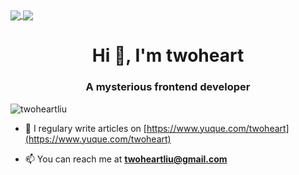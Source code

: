 <a href="https://github.com/twoheartliu">
  <img align="center" src="https://github-readme-stats.vercel.app/api/top-langs/?username=twoheartliu&layout=compact&hide=html&card_width=300" />
</a>
<a href="https://github.com/twoheartliu">
  <img align="center" src="https://github-readme-stats.vercel.app/api?username=twoheartliu&show_icons=true&icon_color=805AD5&text_color=718096&bg_color=ffffff&hide_title=true&line_height=25" />
</a>

<h1 align="center">Hi 👋, I'm twoheart</h1>
<h3 align="center">A mysterious frontend developer</h3>

<p align="left"> <img src="https://komarev.com/ghpvc/?username=twoheartliu" alt="twoheartliu" /> </p>

- 📝 I regulary write articles on [https://www.yuque.com/twoheart](https://www.yuque.com/twoheart)

- 📫 You can reach me at **twoheartliu@gmail.com**
